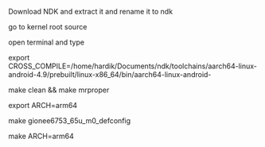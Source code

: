 Download NDK and extract it and rename it to ndk

go to kernel root source

open terminal and type

export CROSS_COMPILE=/home/hardik/Documents/ndk/toolchains/aarch64-linux-android-4.9/prebuilt/linux-x86_64/bin/aarch64-linux-android-


make clean && make mrproper

export ARCH=arm64

make gionee6753_65u_m0_defconfig

make ARCH=arm64
